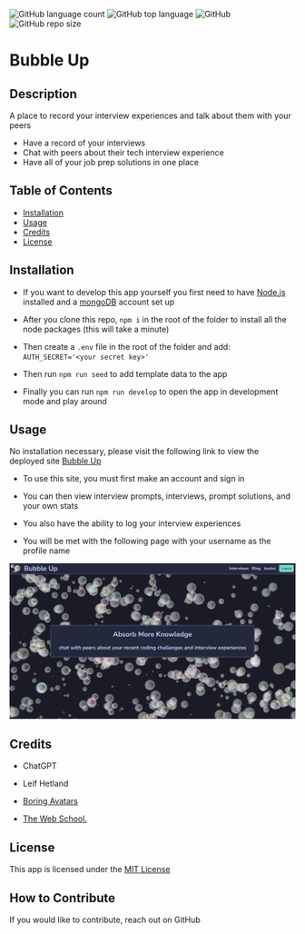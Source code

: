 
![GitHub language count](https://img.shields.io/github/languages/count/eawiggans/bubble-up?color=73daca&logoColor=73daca)
![GitHub top language](https://img.shields.io/github/languages/top/eawiggans/bubble-up?color=73daca&logo=javascript&logoColor=73daca)
![GitHub](https://img.shields.io/github/license/eawiggans/bubble-up?color=73daca)
![GitHub repo size](https://img.shields.io/github/repo-size/eawiggans/bubble-up?color=73daca&label=clone%20size)

# Bubble Up

## Description

A place to record your interview experiences and talk about them with your peers

- Have a record of your interviews
- Chat with peers about their tech interview experience
- Have all of your job prep solutions in one place

## Table of Contents

- [Installation](#installation)
- [Usage](#usage)
- [Credits](#credits)
- [License](#license)

## Installation

- If you want to develop this app yourself you first need to have [Node.js](https://nodejs.org/en/) installed and a [mongoDB](https://www.mongodb.com/) account set up

- After you clone this repo, `npm i` in the root of the folder to install all the node packages (this will take a minute)

- Then create a `.env` file in the root of the folder and add: `AUTH_SECRET='<your secret key>'`

- Then run `npm run seed` to add template data to the app

- Finally you can run `npm run develop` to open the app in development mode and play around

## Usage

No installation necessary, please visit the following link to view the deployed site [Bubble Up]()

- To use this site, you must first make an account and sign in

- You can then view interview prompts, interviews, prompt solutions, and your own stats

- You also have the ability to log your interview experiences

- You will be met with the following page with your username as the profile name

![DEMO](./client/src/assets/DEMO.png)

## Credits

- ChatGPT

- Leif Hetland

- [Boring Avatars](https://github.com/boringdesigners/boring-avatars-service)

- [The Web School.](https://www.youtube.com/watch?v=WkREeDy2WQ4&ab_channel=TheWebSchool.)

## License

This app is licensed under the [MIT License](./LICENSE)

## How to Contribute

If you would like to contribute, reach out on GitHub
